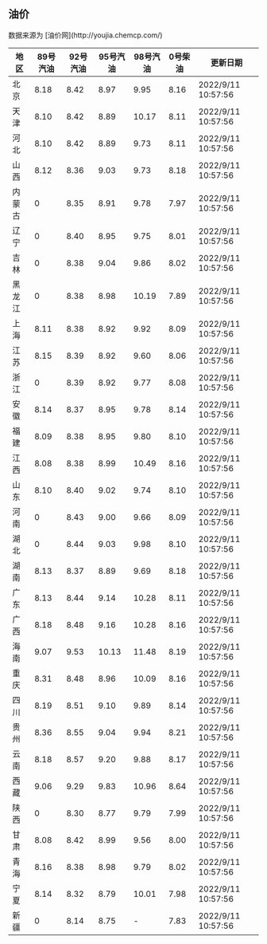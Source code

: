 
<!DOCTYPE html>
<html lang="zh-cn">
<head>
<link href="https://cdn.jsdelivr.net/gh/RookieFanzk/link/github.css" rel="stylesheet">
</head>

<body>
<h2>油价</h2>
<p>数据来源为 [油价网](http://youjia.chemcp.com/) </p>
<table>
<thead>
<tr>
<th>地区</th>
<th>89号汽油</th>
<th>92号汽油</th>
<th>95号汽油</th>
<th>98号汽油</th>
<th>0号柴油</th>
<th>更新日期</th>
</tr>
</thead>
<tbody>
<tr>
<td>北京</td>
<td>8.18</td>
<td>8.42</td>
<td>8.97</td>
<td>9.95</td>
<td>8.16</td>
<td>2022/9/11 10:57:56</td>
</tr>
<tr>
<td>天津</td>
<td>8.10</td>
<td>8.42</td>
<td>8.89</td>
<td>10.17</td>
<td>8.11</td>
<td>2022/9/11 10:57:56</td>
</tr>
<tr>
<td>河北</td>
<td>8.10</td>
<td>8.42</td>
<td>8.89</td>
<td>9.73</td>
<td>8.11</td>
<td>2022/9/11 10:57:56</td>
</tr>
<tr>
<td>山西</td>
<td>8.12</td>
<td>8.36</td>
<td>9.03</td>
<td>9.73</td>
<td>8.18</td>
<td>2022/9/11 10:57:56</td>
</tr>
<tr>
<td>内蒙古</td>
<td>0</td>
<td>8.35</td>
<td>8.91</td>
<td>9.78</td>
<td>7.97</td>
<td>2022/9/11 10:57:56</td>
</tr>
<tr>
<td>辽宁</td>
<td>0</td>
<td>8.40</td>
<td>8.95</td>
<td>9.75</td>
<td>8.01</td>
<td>2022/9/11 10:57:56</td>
</tr>
<tr>
<td>吉林</td>
<td>0</td>
<td>8.38</td>
<td>9.04</td>
<td>9.86</td>
<td>8.02</td>
<td>2022/9/11 10:57:56</td>
</tr>
<tr>
<td>黑龙江</td>
<td>0</td>
<td>8.38</td>
<td>8.98</td>
<td>10.19</td>
<td>7.89</td>
<td>2022/9/11 10:57:56</td>
</tr>
<tr>
<td>上海</td>
<td>8.11</td>
<td>8.38</td>
<td>8.92</td>
<td>9.92</td>
<td>8.09</td>
<td>2022/9/11 10:57:56</td>
</tr>
<tr>
<td>江苏</td>
<td>8.15</td>
<td>8.39</td>
<td>8.92</td>
<td>9.60</td>
<td>8.06</td>
<td>2022/9/11 10:57:56</td>
</tr>
<tr>
<td>浙江</td>
<td>0</td>
<td>8.39</td>
<td>8.92</td>
<td>9.77</td>
<td>8.08</td>
<td>2022/9/11 10:57:56</td>
</tr>
<tr>
<td>安徽</td>
<td>8.14</td>
<td>8.37</td>
<td>8.95</td>
<td>9.78</td>
<td>8.14</td>
<td>2022/9/11 10:57:56</td>
</tr>
<tr>
<td>福建</td>
<td>8.09</td>
<td>8.38</td>
<td>8.95</td>
<td>9.80</td>
<td>8.10</td>
<td>2022/9/11 10:57:56</td>
</tr>
<tr>
<td>江西</td>
<td>8.08</td>
<td>8.38</td>
<td>8.99</td>
<td>10.49</td>
<td>8.16</td>
<td>2022/9/11 10:57:56</td>
</tr>
<tr>
<td>山东</td>
<td>8.10</td>
<td>8.40</td>
<td>9.02</td>
<td>9.74</td>
<td>8.10</td>
<td>2022/9/11 10:57:56</td>
</tr>
<tr>
<td>河南</td>
<td>0</td>
<td>8.43</td>
<td>9.00</td>
<td>9.66</td>
<td>8.09</td>
<td>2022/9/11 10:57:56</td>
</tr>
<tr>
<td>湖北</td>
<td>0</td>
<td>8.44</td>
<td>9.03</td>
<td>9.98</td>
<td>8.10</td>
<td>2022/9/11 10:57:56</td>
</tr>
<tr>
<td>湖南</td>
<td>8.13</td>
<td>8.37</td>
<td>8.89</td>
<td>9.69</td>
<td>8.18</td>
<td>2022/9/11 10:57:56</td>
</tr>
<tr>
<td>广东</td>
<td>8.13</td>
<td>8.44</td>
<td>9.14</td>
<td>10.28</td>
<td>8.11</td>
<td>2022/9/11 10:57:56</td>
</tr>
<tr>
<td>广西</td>
<td>8.18</td>
<td>8.48</td>
<td>9.16</td>
<td>10.28</td>
<td>8.16</td>
<td>2022/9/11 10:57:56</td>
</tr>
<tr>
<td>海南</td>
<td>9.07</td>
<td>9.53</td>
<td>10.13</td>
<td>11.48</td>
<td>8.19</td>
<td>2022/9/11 10:57:56</td>
</tr>
<tr>
<td>重庆</td>
<td>8.31</td>
<td>8.48</td>
<td>8.96</td>
<td>10.09</td>
<td>8.16</td>
<td>2022/9/11 10:57:56</td>
</tr>
<tr>
<td>四川</td>
<td>8.19</td>
<td>8.51</td>
<td>9.10</td>
<td>9.89</td>
<td>8.14</td>
<td>2022/9/11 10:57:56</td>
</tr>
<tr>
<td>贵州</td>
<td>8.36</td>
<td>8.55</td>
<td>9.04</td>
<td>9.94</td>
<td>8.21</td>
<td>2022/9/11 10:57:56</td>
</tr>
<tr>
<td>云南</td>
<td>8.18</td>
<td>8.57</td>
<td>9.20</td>
<td>9.88</td>
<td>8.17</td>
<td>2022/9/11 10:57:56</td>
</tr>
<tr>
<td>西藏</td>
<td>9.06</td>
<td>9.29</td>
<td>9.83</td>
<td>10.96</td>
<td>8.64</td>
<td>2022/9/11 10:57:56</td>
</tr>
<tr>
<td>陕西</td>
<td>0</td>
<td>8.30</td>
<td>8.77</td>
<td>9.79</td>
<td>7.99</td>
<td>2022/9/11 10:57:56</td>
</tr>
<tr>
<td>甘肃</td>
<td>8.08</td>
<td>8.42</td>
<td>8.99</td>
<td>9.56</td>
<td>8.00</td>
<td>2022/9/11 10:57:56</td>
</tr>
<tr>
<td>青海</td>
<td>8.16</td>
<td>8.38</td>
<td>8.98</td>
<td>9.79</td>
<td>8.02</td>
<td>2022/9/11 10:57:56</td>
</tr>
<tr>
<td>宁夏</td>
<td>8.14</td>
<td>8.32</td>
<td>8.79</td>
<td>10.01</td>
<td>7.98</td>
<td>2022/9/11 10:57:56</td>
</tr>
<tr>
<td>新疆</td>
<td>0</td>
<td>8.14</td>
<td>8.75</td>
<td>-</td>
<td>7.83</td>
<td>2022/9/11 10:57:56</td>
</tr>
</tbody>
</table>
</body>
</html>

